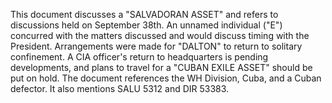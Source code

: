 This document discusses a "SALVADORAN ASSET" and refers to discussions held on September 38th. An unnamed individual ("E") concurred with the matters discussed and would discuss timing with the President. Arrangements were made for "DALTON" to return to solitary confinement. A CIA officer's return to headquarters is pending developments, and plans to travel for a "CUBAN EXILE ASSET" should be put on hold. The document references the WH Division, Cuba, and a Cuban defector. It also mentions SALU 5312 and DIR 53383.
